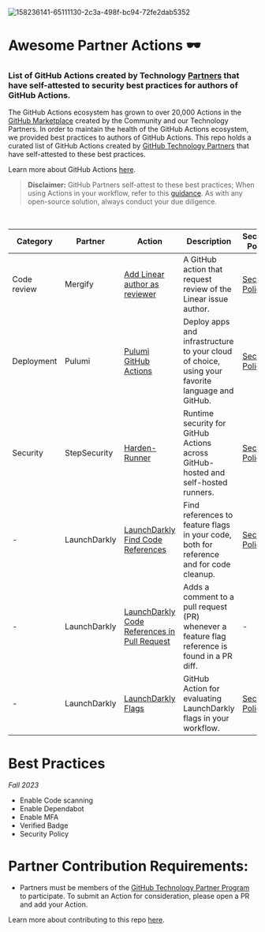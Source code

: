 ![158236141-65111130-2c3a-498f-bc94-72fe2dab5352](https://user-images.githubusercontent.com/54083068/158707540-7e08b789-475d-4a3f-800a-c0197412cf53.png)
# Awesome Partner Actions 🕶️
### List of GitHub Actions created by Technology [Partners](https://partner.github.com/technology-partners) that have self-attested to security best practices for authors of GitHub Actions. 

The GitHub Actions ecosystem has grown to over 20,000 Actions in the [GitHub Marketplace](https://github.com/marketplace) created by the Community and our Technology Partners. In order to maintain the health of the GitHub Actions ecosystem, we provided best practices to authors of GitHub Actions. This repo holds a curated list of GitHub Actions created by [GitHub Technology Partners](https://partner.github.com/technology-partners) that have self-attested to these best practices. 

Learn more about GitHub Actions [here](https://github.com/features/actions).

>**Disclaimer:** GitHub Partners self-attest to these best practices; When using Actions in your workflow, refer to this [guidance](https://docs.github.com/en/actions/security-guides/security-hardening-for-github-actions). As with any open-source solution, always conduct your due diligence.


<br/>


|Category|Partner|Action|Description|Security Policy|
|-|-|-|-|-|
|Code review|Mergify|[Add Linear author as reviewer](https://github.com/Mergifyio/gha-add-linear-author-as-reviewer)|A GitHub action that request review of the Linear issue author.|[Security Policy](https://github.com/Mergifyio/gha-add-linear-author-as-reviewer/blob/main/SECURITY.md)|
|Deployment|Pulumi|[Pulumi GitHub Actions](https://github.com/pulumi/actions)|Deploy apps and infrastructure to your cloud of choice, using your favorite language and GitHub.|[Security Policy](https://github.com/pulumi/actions/security/policy)|
|Security|StepSecurity|[Harden-Runner](https://github.com/step-security/harden-runner)|Runtime security for GitHub Actions across GitHub-hosted and self-hosted runners.|[Security Policy](https://github.com/step-security/harden-runner/blob/main/SECURITY.md)|
|-|LaunchDarkly|[LaunchDarkly Find Code References](https://github.com/marketplace/actions/launchdarkly-code-references)|Find references to feature flags in your code, both for reference and for code cleanup.|[Security Policy](https://github.com/launchdarkly/find-code-references/blob/main/SECURITY.md)|
|-|LaunchDarkly|[LaunchDarkly Code References in Pull Request](https://github.com/launchdarkly/find-code-references-in-pull-request)|Adds a comment to a pull request (PR) whenever a feature flag reference is found in a PR diff.|-|
|-|LaunchDarkly|[LaunchDarkly Flags](https://github.com/marketplace/actions/launchdarkly-flags)|GitHub Action for evaluating LaunchDarkly flags in your workflow.|[Security Policy](https://github.com/launchdarkly/gha-flags/blob/main/SECURITY.md)|

# Best Practices
_Fall 2023_

- Enable Code scanning
- Enable Dependabot 
- Enable MFA
- Verified Badge
- Security Policy

<!--Learn more about best practices for authors of GitHub Actions [here](url)-->

# Partner Contribution Requirements:

- Partners must be members of the [GitHub Technology Partner Program](https://partner.github.com/technology-partners) to participate. To submit an Action for consideration, please open a PR and add your Action. 

Learn more about contributing to this repo [here](contributing.md).





